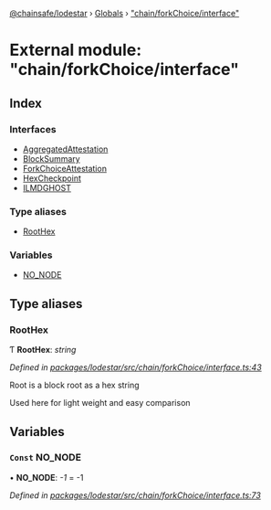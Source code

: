 [@chainsafe/lodestar](../README.md) › [Globals](../globals.md) › ["chain/forkChoice/interface"](_chain_forkchoice_interface_.md)

# External module: "chain/forkChoice/interface"

## Index

### Interfaces

* [AggregatedAttestation](../interfaces/_chain_forkchoice_interface_.aggregatedattestation.md)
* [BlockSummary](../interfaces/_chain_forkchoice_interface_.blocksummary.md)
* [ForkChoiceAttestation](../interfaces/_chain_forkchoice_interface_.forkchoiceattestation.md)
* [HexCheckpoint](../interfaces/_chain_forkchoice_interface_.hexcheckpoint.md)
* [ILMDGHOST](../interfaces/_chain_forkchoice_interface_.ilmdghost.md)

### Type aliases

* [RootHex](_chain_forkchoice_interface_.md#roothex)

### Variables

* [NO_NODE](_chain_forkchoice_interface_.md#const-no_node)

## Type aliases

###  RootHex

Ƭ **RootHex**: *string*

*Defined in [packages/lodestar/src/chain/forkChoice/interface.ts:43](https://github.com/ChainSafe/lodestar/blob/e5567ed22/packages/lodestar/src/chain/forkChoice/interface.ts#L43)*

Root is a block root as a hex string

Used here for light weight and easy comparison

## Variables

### `Const` NO_NODE

• **NO_NODE**: *-1* = -1

*Defined in [packages/lodestar/src/chain/forkChoice/interface.ts:73](https://github.com/ChainSafe/lodestar/blob/e5567ed22/packages/lodestar/src/chain/forkChoice/interface.ts#L73)*
